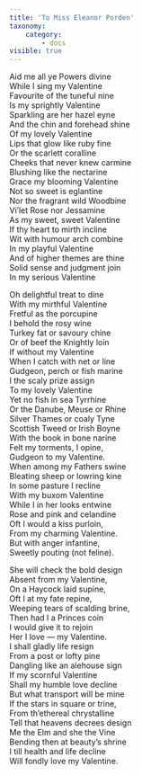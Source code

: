 ```yaml
---
title: 'To Miss Eleanor Porden'
taxonomy:
    category:
        - docs
visible: true
---
```


Aid me all ye Powers divine  
While I sing my Valentine  
Favourite of the tuneful nine  
Is my sprightly Valentine  
Sparkling are her hazel eyne  
And the chin and forehead shine  
Of my lovely Valentine  
Lips that glow like ruby fine  
Or the scarlett coralline  
Cheeks that never knew carmine  
Blushing like the nectarine  
Grace my blooming Valentine  
Not so sweet is eglantine  
Nor the fragrant wild Woodbine  
Vi’let Rose nor Jessamine  
As my sweet, sweet Valentine  
If thy heart to mirth incline  
Wit with humour arch combine  
In my playful Valentine  
And of higher themes are thine  
Solid sense and judgment join  
In my serious Valentine  
  
Oh delightful treat to dine  
With my mirthful Valentine  
Fretful as the porcupine  
I behold the rosy wine  
Turkey fat or savoury chine  
Or of beef the Knightly loin  
If without my Valentine  
When I catch with net or line  
Gudgeon, perch or fish marine  
I the scaly prize assign  
To my lovely Valentine  
Yet no fish in sea Tyrrhine  
Or the Danube, Meuse or Rhine  
Silver Thames or coaly Tyne  
Scottish Tweed or Irish Boyne  
With the book in bone narine  
Felt my torments, I opine,  
Gudgeon to my Valentine.  
When among my Fathers swine  
Bleating sheep or lowring kine  
In some pasture I recline  
With my buxom Valentine  
While I in her looks entwine  
Rose and pink and celandine  
Oft I would a kiss purloin,  
From my charming Valentine.  
But with anger infantine,  
Sweetly pouting (not feline).  
  
She will check the bold design  
Absent from my Valentine,  
On a Haycock laid supine,  
Oft I at my fate repine,  
Weeping tears of scalding brine,  
Then had I a Princes coin  
I would give it to rejoin  
Her I love — my Valentine.  
I shall gladly life resign  
From a post or lofty pine  
Dangling like an alehouse sign  
If my scornful Valentine  
Shall my humble love decline  
But what transport will be mine  
If the stars in square or trine,  
From th’ethereal chrystalline  
Tell that heavens decrees design  
Me the Elm and she the Vine  
Bending then at beauty’s shrine  
I till health and life decline  
Will fondly love my Valentine.